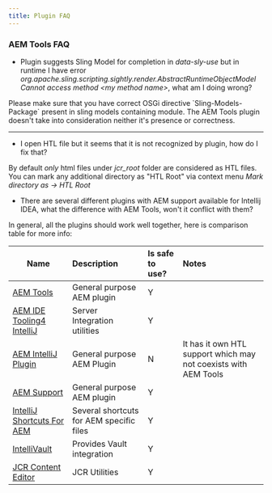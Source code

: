 ```yaml
---
title: Plugin FAQ
---
```


### AEM Tools FAQ

* Plugin suggests Sling Model for completion in *data-sly-use* but in runtime I have error *org.apache.sling.scripting.sightly.render.AbstractRuntimeObjectModel Cannot access method &lt;my method name&gt;*, what am I doing wrong?

<p>
Please make sure that you have correct OSGi directive `Sling-Models-Package` present in sling models containing module. The AEM Tools plugin doesn't take into consideration neither it's presence or correctness.
</p>

<hr/>

* I open HTL file but it seems that it is not recognized by plugin, how do I fix that?

By default *only* html files under *jcr_root* folder are considered as HTL files. You can mark any additional directory as "HTL Root" via context menu *Mark directory as -> HTL Root*

* There are several different plugins with AEM support available for Intellij IDEA, what the difference with AEM Tools, won't it conflict with them?

In general, all the plugins should work well together, here is comparison table for more info:

|Name           |Description        |Is safe to use?|Notes|
| ------------- |:------------------|:--------------|:----|
|[AEM Tools](https://plugins.jetbrains.com/plugin/9397-aem-tools)|General purpose AEM plugin|Y||
|[AEM IDE Tooling4 IntelliJ](https://plugins.jetbrains.com/plugin/9563-aem-ide-tooling-4-intellij)|Server Integration utilities|Y||
|[AEM IntelliJ Plugin](https://plugins.jetbrains.com/plugin/9269-aem-intellij-plugin)|General purpose AEM Plugin|N|It has it own HTL support which may not coexists with AEM Tools|
|[AEM Support](https://plugins.jetbrains.com/plugin/9863-aem-support)|General purpose AEM plugin|Y||
|[IntelliJ Shortcuts For AEM](https://plugins.jetbrains.com/plugin/8639-intellij-shortcuts-for-aem)|Several shortcuts for AEM specific files|Y||
|[IntelliVault](https://plugins.jetbrains.com/plugin/7328-intellivault)|Provides Vault integration|Y||
|[JCR Content Editor](https://plugins.jetbrains.com/plugin/7392-jcr-content-editor)|JCR Utilities|Y||
